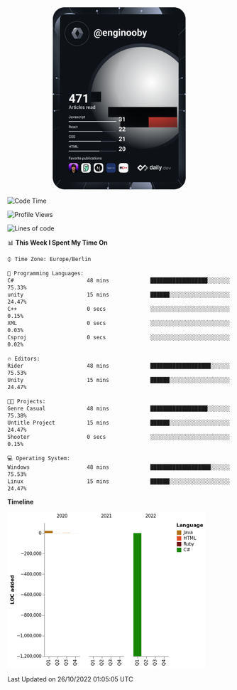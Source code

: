 <p align="center">
<a href="https://app.daily.dev/enginooby"><img src="devcard.svg" width="300" alt="enginooby's Dev Card"/></a>
</p>

<!--START_SECTION:waka-->
![Code Time](http://img.shields.io/badge/Code%20Time-109%20hrs%2058%20mins-blue)

![Profile Views](http://img.shields.io/badge/Profile%20Views-0-blue)

![Lines of code](https://img.shields.io/badge/From%20Hello%20World%20I%27ve%20Written--1%20Million%20lines%20of%20code-blue)

📊 **This Week I Spent My Time On** 

```text
⌚︎ Time Zone: Europe/Berlin

💬 Programming Languages: 
C#                       48 mins             ██████████████████░░░░░░░   75.33% 
unity                    15 mins             ██████░░░░░░░░░░░░░░░░░░░   24.47% 
C++                      0 secs              ░░░░░░░░░░░░░░░░░░░░░░░░░   0.15% 
XML                      0 secs              ░░░░░░░░░░░░░░░░░░░░░░░░░   0.03% 
Csproj                   0 secs              ░░░░░░░░░░░░░░░░░░░░░░░░░   0.02%

🔥 Editors: 
Rider                    48 mins             ███████████████████░░░░░░   75.53% 
Unity                    15 mins             ██████░░░░░░░░░░░░░░░░░░░   24.47%

🐱‍💻 Projects: 
Genre Casual             48 mins             ██████████████████░░░░░░░   75.38% 
Untitle Project          15 mins             ██████░░░░░░░░░░░░░░░░░░░   24.47% 
Shooter                  0 secs              ░░░░░░░░░░░░░░░░░░░░░░░░░   0.15%

💻 Operating System: 
Windows                  48 mins             ███████████████████░░░░░░   75.53% 
Linux                    15 mins             ██████░░░░░░░░░░░░░░░░░░░   24.47%

```

**Timeline**

![Chart not found](https://raw.githubusercontent.com/enginooby/enginooby/main/charts/bar_graph.png) 


 Last Updated on 26/10/2022 01:05:05 UTC
<!--END_SECTION:waka-->
